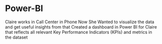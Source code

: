 # Power-BI
Claire works in Call Center in Phone Now 
She Wanted to visualize the data and get useful insights from that
Created a dashboard in Power BI for Claire that reflects all relevant Key Performance Indicators (KPIs) and metrics in the dataset
